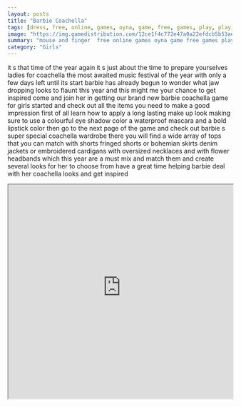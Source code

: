 ```yaml
---
layout: posts
title: "Barbie Coachella"
tags: [dress, free, online, games, oyna, game, free, games, play, play, games]
image: "https://img.gamedistribution.com/12ce1f4c772e47a0a22efdcb5b53ae85.jpg"
summary: "mouse and finger  free online games oyna game free games play play games"
category: "Girls"
---
```


it s that time of the year again it s just about the time to prepare yourselves ladies for coachella the most awaited music festival of the year with only a few days left until its start barbie has already begun to wonder what jaw dropping looks to flaunt this year and this might me your chance to get inspired come and join her in getting our brand new barbie coachella game for girls started and check out all the items you need to make a good impression first of all learn how to apply a long lasting make up look making sure to use a colourful eye shadow color a waterproof mascara and a bold lipstick color then go to the next page of the game and check out barbie s super special coachella wardrobe there you will find a wide array of tops that you can match with shorts fringed shorts or bohemian skirts denim jackets or embroidered cardigans with oversized necklaces and with flower headbands which this year are a must mix and match them and create several looks for her to choose from have a great time helping barbie deal with her coachella looks and get inspired

<iframe width="100%" height="480px;" src="https://html5.gamedistribution.com/12ce1f4c772e47a0a22efdcb5b53ae85/"></iframe>
